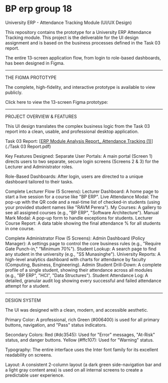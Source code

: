 # BP erp group 18

University ERP - Attendance Tracking Module (UI/UX Design)

This repository contains the prototype for a University ERP Attendance Tracking module. This project is the deliverable for the UI design assignment and is based on the business processes defined in the Task 03 report.

The entire 13-screen application flow, from login to role-based dashboards, has been designed in Figma.

---

THE FIGMA PROTOTYPE

The complete, high-fidelity, and interactive prototype is available to view publicly.

Click here to view the 13-screen Figma prototype:

---

PROJECT OVERVIEW & FEATURES

This UI design translates the complex business logic from the Task 03 report into a clean, usable, and professional desktop application.

Task 03 Report: [[ERP Module Analysis Report_ Attendance Tracking (1)](https://github.com/VijanPerera/BP-erp-group-18/commit/f7c9773aa26b2543a9f90261e4c4e4857c18afb5)](./Task 03 Report.pdf)

Key Features Designed:
Separate User Portals: A main portal (Screen 1) directs users to two separate, secure login screens (Screens 2 & 3) for the Lecturer and Administrator roles.

Role-Based Dashboards: After login, users are directed to a unique dashboard tailored to their tasks.

Complete Lecturer Flow (5 Screens):
Lecturer Dashboard: A home page to start a live session for a course like "BP ERP".
Live Attendance Modal: The pop-up with the QR code and a real-time list of checked-in students (using your provided student names like "RAVM Perera").
My Courses: A gallery to see all assigned courses (e.g., "BP ERP", "Software Architecture").
Manual Mark Modal: A pop-up form to handle exceptions for students.
Lecturer Course Report: A data table showing the final attendance % for all students in one course.

Complete Administrator Flow (5 Screens):
Admin Dashboard (Policy Manager): A settings page to control the core business rules (e.g., "Require Gate Punch-in," "Minimum 70%").
Student Lookup: A search page to find any student in the university (e.g., "SS Munasinghe").
University Reports: A high-level analytics dashboard with charts for attendance by faculty (Computing, Business, Engineering).
Admin Student Drill-Down: A complete profile of a single student, showing their attendance across all modules (e.g., "BP ERP", "HCI", "Data Structures").
Student Attendance Log: A detailed, granular audit log showing every successful and failed attendance attempt for a student.

---

DESIGN SYSTEM

The UI was designed with a clean, modern, and accessible aesthetic.

Primary Color: A professional, rich Green (#006400) is used for all primary buttons, navigation, and "Pass" status indicators.

Secondary Colors:
Red (#dc3545): Used for "Error" messages, "At-Risk" status, and danger buttons.
Yellow (#ffc107): Used for "Warning" status.

Typography: The entire interface uses the Inter font family for its excellent readability on screens.

Layout: A consistent 2-column layout (a dark green side-navigation bar and a light gray content area) is used on all internal screens to create a predictable user experience.
